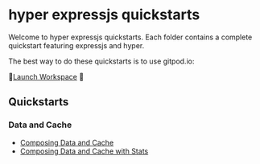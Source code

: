 # hyper expressjs quickstarts

Welcome to hyper expressjs quickstarts.  Each folder contains a complete quickstart featuring expressjs and hyper.

The best way to do these quickstarts is to use gitpod.io:

🚀<a href="https://gitpod.io#https://github.com/hyper63/quickstarts-expressjs/tree/master" target="_blank">Launch Workspace</a> 🚀

## Quickstarts

### Data and Cache

- [Composing Data and Cache](/compose-data-and-cache)
- [Composing Data and Cache with Stats](/compose-data-and-cache-stats)
